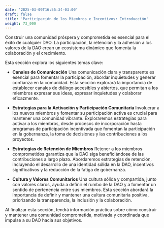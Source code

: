 ```yaml
---
date: '2025-03-09T16:55:34-03:00'
draft: false
title: 'Participación de los Miembros e Incentivos: Introducción'
weight: 73_000
---
```


Construir una comunidad próspera y comprometida es esencial para el éxito de cualquier DAO. La participación, la retención y la adhesión a los valores de la DAO crean un ecosistema dinámico que fomenta la colaboración y el crecimiento.

Esta sección explora los siguientes temas clave:

- **Canales de Comunicación**
    Una comunicación clara y transparente es esencial para fomentar la participación, abordar inquietudes y generar confianza en la comunidad. Esta sección explorará la importancia de establecer canales de diálogo accesibles y abiertos, que permitan a los miembros expresar sus ideas, expresar inquietudes y colaborar eficazmente.

- **Estrategias para la Activación y Participación Comunitaria**
    Involucrar a los nuevos miembros y fomentar su participación activa es crucial para mantener una comunidad vibrante. Exploraremos estrategias para activar a los miembros, desde procesos de incorporación hasta programas de participación incentivada que fomentan la participación en la gobernanza, la toma de decisiones y las contribuciones a los proyectos.

- **Estrategias de Retención de Miembros**
    Retener a los miembros comprometidos garantiza que la DAO siga beneficiándose de las contribuciones a largo plazo. Abordaremos estrategias de retención, incluyendo el desarrollo de una identidad sólida en la DAO, incentivos significativos y la reducción de la fatiga de gobernanza.

- **Cultura y Valores Comunitarios**
    Una cultura sólida y compartida, junto con valores claros, ayuda a definir el rumbo de la DAO y a fomentar un sentido de pertenencia entre sus miembros. Esta sección abordará la importancia de definir y mantener una cultura comunitaria positiva, priorizando la transparencia, la inclusión y la colaboración.

Al finalizar esta sección, tendrá información práctica sobre cómo construir y mantener una comunidad comprometida, motivada y coordinada que impulse a su DAO hacia sus objetivos.